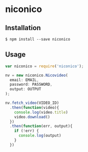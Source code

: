 # niconico

## Installation

```console
$ npm install --save niconico
```

## Usage

```js
var niconico = require('niconico');

nv = new niconico.Nicovideo(
  email: EMAIL,
  password: PASSWORD,
  output: OUTPUT
);

nv.fetch_video(VIDEO_ID)
  .then(function(video){
    console.log(video.title)
    video.download()
  })
  .then(function(err, output){
    if (!err) {
      console.log(output)
    }
  })
```
